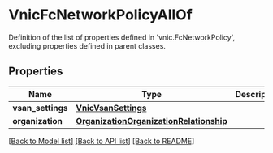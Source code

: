 # VnicFcNetworkPolicyAllOf

Definition of the list of properties defined in 'vnic.FcNetworkPolicy', excluding properties defined in parent classes.
## Properties
Name | Type | Description | Notes
------------ | ------------- | ------------- | -------------
**vsan_settings** | [**VnicVsanSettings**](VnicVsanSettings.md) |  | [optional] 
**organization** | [**OrganizationOrganizationRelationship**](OrganizationOrganizationRelationship.md) |  | [optional] 

[[Back to Model list]](../README.md#documentation-for-models) [[Back to API list]](../README.md#documentation-for-api-endpoints) [[Back to README]](../README.md)


